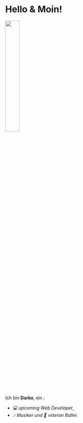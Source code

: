 # Hello & Moin! 

 <img src="https://media.giphy.com/media/8vc2rMUDjhy6Y/giphy.gif" width="30%" />



Ich bin **Darko**, ein :
- *:computer: upcoming Web Developer*,
- *:notes: Musiker  und :basketball: veteran Baller.*




